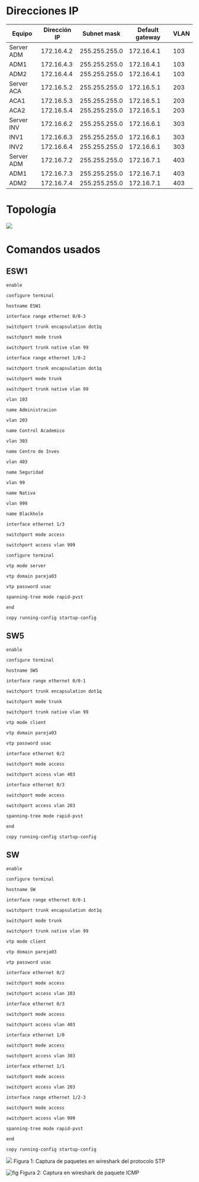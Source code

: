 # Direcciones IP

 |  			Equipo 		     |  			Dirección IP 		 |  			Subnet mask 		   |  			Default gateway 		 |  			VLAN 		 |
|--------------|----------------|-----------------|-------------------|--------|
|  			Server ADM 		 |  			172.16.4.2 		   |  			255.255.255.0 		 |  			172.16.4.1 		      |  			103 		  |
|  			ADM1 		       |  			172.16.4.3 		   |  			255.255.255.0 		 |  			172.16.4.1 		      |  			103 		  |
|  			ADM2 		       |  			172.16.4.4 		   |  			255.255.255.0 		 |  			172.16.4.1 		      |  			103 		  |
|  			Server ACA 		 |  			172.16.5.2 		   |  			255.255.255.0 		 |  			172.16.5.1 		      |  			203 		  |
|  			ACA1 		       |  			172.16.5.3 		   |  			255.255.255.0 		 |  			172.16.5.1 		      |  			203 		  |
|  			ACA2 		       |  			172.16.5.4 		   |  			255.255.255.0 		 |  			172.16.5.1 		      |  			203 		  |
|  			Server INV 		 |  			172.16.6.2 		   |  			255.255.255.0 		 |  			172.16.6.1 		      |  			303 		  |
|  			INV1 		       |  			172.16.6.3 		   |  			255.255.255.0 		 |  			172.16.6.1 		      |  			303 		  |
|  			INV2 		       |  			172.16.6.4 		   |  			255.255.255.0 		 |  			172.16.6.1 		      |  			303 		  |
|  			Server ADM 		 |  			172.16.7.2 		   |  			255.255.255.0 		 |  			172.16.7.1 		      |  			403 		  |
|  			ADM1 		       |  			172.16.7.3 		   |  			255.255.255.0 		 |  			172.16.7.1 		      |  			403 		  |
|  			ADM2 		       |  			172.16.7.4 		   |  			255.255.255.0 		 |  			172.16.7.1 		      |  			403 		  |

# Topología

![](pictures/topologia.jpeg)

# Comandos usados

## ESW1
	enable
	
	configure terminal
	
	hostname ESW1
	
	interface range ethernet 0/0-3
	
	switchport trunk encapsulation dot1q
	
	switchport mode trunk
	
	switchport trunk native vlan 99
	
	interface range ethernet 1/0-2
	
	switchport trunk encapsulation dot1q
	
	switchport mode trunk
	
	switchport trunk native vlan 99
	
	vlan 103
	
	name Administracion
	
	vlan 203
	
	name Control Academico
	
	vlan 303
	
	name Centro de Inves
	
	vlan 403
	
	name Seguridad
	
	vlan 99
	
	name Nativa
	
	vlan 999
	
	name Blackhole
	
	interface ethernet 1/3
	
	switchport mode access
	
	switchport access vlan 999
	
	configure terminal
	
	vtp mode server
	
	vtp domain pareja03
	
	vtp password usac
	
	spanning-tree mode rapid-pvst
	
	end
	
	copy running-config startup-config
## SW5
	enable
	
	configure terminal
	
	hostname SW5
	
	interface range ethernet 0/0-1
	
	switchport trunk encapsulation dot1q
	
	switchport mode trunk
	
	switchport trunk native vlan 99
	
	vtp mode client
	
	vtp domain pareja03
	
	vtp password usac
	
	interface ethernet 0/2
	
	switchport mode access
	
	switchport access vlan 403
	
	interface ethernet 0/3
	
	switchport mode access
	
	switchport access vlan 203
	
	spanning-tree mode rapid-pvst
	
	end
	
	copy running-config startup-config
	
## SW

	enable
	
	configure terminal
	
	hostname SW
	
	interface range ethernet 0/0-1
	
	switchport trunk encapsulation dot1q
	
	switchport mode trunk
	
	switchport trunk native vlan 99
	
	vtp mode client
	
	vtp domain pareja03
	
	vtp password usac
	
	interface ethernet 0/2
	
	switchport mode access
	
	switchport access vlan 103
	
	interface ethernet 0/3
	
	switchport mode access
	
	switchport access vlan 403
	
	interface ethernet 1/0
	
	switchport mode access
	
	switchport access vlan 303
	
	interface ethernet 1/1
	
	switchport mode access
	
	switchport access vlan 203
	
	interface range ethernet 1/2-3
	
	switchport mode access
	
	switchport access vlan 999
	
	spanning-tree mode rapid-pvst
	
	end
	
	copy running-config startup-config

![](pictures/wireshark1.jpeg)
Figura 1: Captura de paquetes en wireshark del protocolo
STP

![](pictures/wireshark2.jpeg "fig")
Figura 2: Captura en wireshark de paquete
ICMP